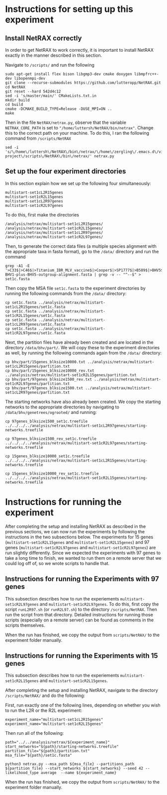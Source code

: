 # Instructions for setting up this experiment

## Install NetRAX correctly
In order to get NetRAX to work correctly, it is important to install NetRAX exactly in the manner described in this section.

Navigate to `/scripts/` and run the following

```
sudo apt-get install flex bison libgmp3-dev cmake doxygen libmpfrc++-dev libopenmpi-dev
git clone --recurse-submodules https://github.com/lutteropp/NetRAX.git
cd NetRAX
git reset --hard 542d4c12
sed -i 's/master/main/' CMakeLists.txt.in
mkdir build
cd build
cmake -DCMAKE_BUILD_TYPE=Release -DUSE_MPI=ON ..
make
```

Then in the file `NetRAX/netrax.py`, observe that the variable `NETRAX_CORE_PATH` is set to `"/home/luttersh/NetRAX/bin/netrax"`. Change this to the correct path on your machine. To do this, I ran the following command from `/scripts/NetRAX`

```
sed -i 's/\/home\/luttersh\/NetRAX\/bin\/netrax/\/home\/zergling\/.emacs.d\/virus-project\/scripts\/NetRAX\/bin\/netrax/' netrax.py
```


## Set up the four experiment directories
In this section explain how we set up the following four simultaneously:

```
multistart-set1cL2R15genes
multistart-set1cR2L15genes
multistart-set1cL2R97genes
multistart-set1cR2L97genes
```

To do this, first make the directories

```
/analysis/netrax/multistart-set1cL2R15genes/
/analysis/netrax/multistart-set1cR2L15genes/
/analysis/netrax/multistart-set1cL2R97genes/
/analysis/netrax/multistart-set1cR2L97genes/
```

Then, to generate the correct data files (a multiple species alignment with the appropriate taxa in fasta format), go to the `/data/` directory and run the command

```
grep -A1 -E '>C33$|>C46$|>Titanium_IBR_MLV_vaccine$|>Cooper$|>SP1777$|>B589$|>BHV5$|>216_II$|>K22$' BHV1-plus-BHV5-outgroup-alignment.fasta | grep -v -- "^--$" > set1c.fasta
```

Then copy the MSA file `set1c.fasta` to the experiment directories by running the following commands from the `/data/` directory:

```
cp set1c.fasta ../analysis/netrax/multistart-set1cL2R15genes/set1c.fasta
cp set1c.fasta ../analysis/netrax/multistart-set1cR2L15genes/set1c.fasta
cp set1c.fasta ../analysis/netrax/multistart-set1cL2R97genes/set1c.fasta
cp set1c.fasta ../analysis/netrax/multistart-set1cR2L97genes/set1c.fasta

```

Next, the partition files have already been created and are located in the directory `/data/bhv/part/`. We will copy these to the experiment directories as well, by running the following commands again from the `/data/` directory:

```
cp bhv/part/15genes_blksize10000.txt ../analysis/netrax/multistart-set1cL2R15genes/partition.txt
cp bhv/part/15genes_blksize10000_rev.txt ../analysis/netrax/multistart-set1cR2L15genes/partition.txt
cp bhv/part/97genes_blksize1500_rev.txt ../analysis/netrax/multistart-set1cR2L97genes/partition.txt
cp bhv/part/97genes_blksize1500.txt ../analysis/netrax/multistart-set1cL2R97genes/partition.txt
```


The starting networks have also already been created. We copy the starting networks to the appropriate directories by navigating
to `/data/bhv/genetrees/ogrooted/` and running:

```
cp 97genes_blksize1500_set1c.treefile ../../../../analysis/netrax/multistart-set1cL2R97genes/starting-networks.treefile

cp 97genes_blksize1500_rev_set1c.treefile ../../../../analysis/netrax/multistart-set1cR2L97genes/starting-networks.treefile

cp 15genes_blksize10000_set1c.treefile ../../../../analysis/netrax/multistart-set1cL2R15genes/starting-networks.treefile

cp 15genes_blksize10000_rev_set1c.treefile ../../../../analysis/netrax/multistart-set1cR2L15genes/starting-networks.treefile

```

# Instructions for running the experiment
After completing the setup and installing NetRAX as described in the previous sections, we can now run the experiments by following the instructions in the two subsections below. The experiments for 15 genes (`multistart-set1cR2L15genes` and `multistart-set1cR2L15genes`) and 97 genes (`multistart-set1cR2L97genes` and `multistart-set1cR2L97genes`) are run slightly differently. Since we expected the experiments with 97 genes to take a long time to finish, we wanted to run them on a remote server that we could log off of, so we wrote scripts to handle that.

## Instructions for running the Experiments with 97 genes 
This subsection describes how to run the experiements `multistart-set1cR2L97genes` and `multistart-set1cR2L97genes`. To do this, first copy the script `runL2R97.sh` (or `runR2L97.sh`) to the directory `/scripts/NetRAX`. Then run the script from that directory. Detailed instructions for running those scripts (especially on a remote server) can be found as comments in the scripts themselves. 

When the run has finished, we copy the output from `scripts/NetRAX/` to the experiment folder manually.

## Instructions for running the Experiments with 15 genes
This subsection describes how to run the experiements `multistart-set1cR2L15genes` and `multistart-set1cR2L15genes`.

After completing the setup and installing NetRAX, navigate to the directory `/scripts/NetRAX/` and do the following: 

First, run exactly one of the following lines, depending on whether you wish to run the L2R or the R2L experiment:

```
experiment_name="multistart-set1cL2R15genes"
experiment_name="multistart-set1cR2L15genes"
```

Then run all of the following:

```
path="../../analysis/netrax/${experiment_name}"
start_networks="${path}/starting-networks.treefile"
partition_file="${path}/partition.txt"
msa_file="${path}/set1c.fasta"

python3 netrax.py --msa_path ${msa_file} --partitions_path ${partition_file} --start_networks ${start_networks} --seed 42 --likelihood_type average  --name ${experiment_name}

```

When the run has finished, we copy the output from `scripts/NetRAX/` to the experiment folder manually.

